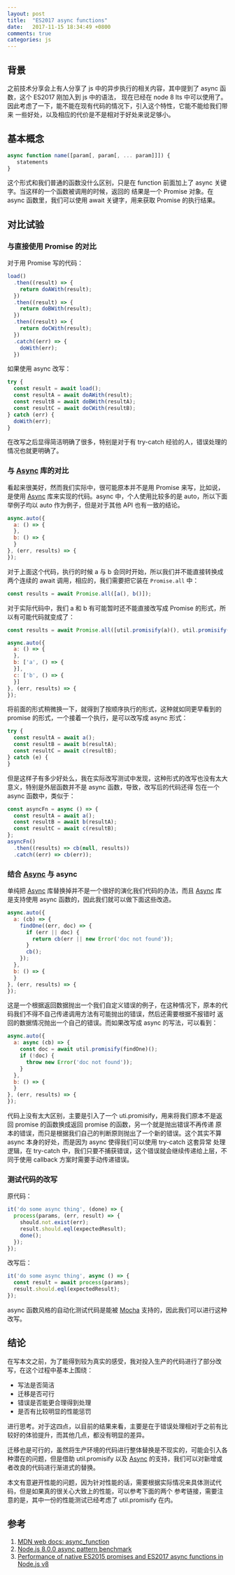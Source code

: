 ```yaml
---
layout: post
title:  "ES2017 async functions"
date:   2017-11-15 18:34:49 +0800
comments: true
categories: js
---
```

## 背景

之前技术分享会上有人分享了 js 中的异步执行的相关内容，其中提到了 async 函数，这个 ES2017 刚加入到 js 中的语法，
现在已经在 node 8 lts 中可以使用了。因此考虑了一下，能不能在现有代码的情况下，引入这个特性，它能不能给我们带来
一些好处，以及相应的代价是不是相对于好处来说足够小。

## 基本概念

```js
async function name([param[, param[, ... param]]]) {
   statements
}
```

这个形式和我们普通的函数没什么区别，只是在 function 前面加上了 async 关键字。当这样的一个函数被调用的时候，返回的
结果是一个 Promise 对象。在 async 函数里，我们可以使用 await 关键字，用来获取 Promise 的执行结果。

## 对比试验
### 与直接使用 Promise 的对比

对于用 Promise 写的代码：

```js
load()
  .then((result) => {
    return doAWith(result);
  })
  .then((result) => {
    return doBWith(result);
  })
  .then((result) => {
    return doCWith(result);
  })
  .catch((err) => {
    doWith(err);
  })
```

如果使用 async 改写：

```js
try {
  const result = await load();
  const resultA = await doAWith(result);
  const resultB = await doBWith(resultA);
  const resultC = await doCWith(resultB);
} catch (err) {
  doWith(err);
}
```

在改写之后显得简洁明确了很多，特别是对于有 try-catch 经验的人，错误处理的情况也就更明确了。

### 与 [Async][1] 库的对比

看起来很美好，然而我们实际中，很可能原本并不是用 Promise 来写，比如说，是使用 [Async][1]
库来实现的代码。async 中，个人使用比较多的是 auto，所以下面举例子均以 auto 作为例子，但是对于其他 API 也有一致的结论。

```js
async.auto({
  a: () => {
  },
  b: () => {
  }
}, (err, results) => {
});
```

对于上面这个代码，执行的时候 a 与 b 会同时开始，所以我们并不能直接转换成两个连续的 await 调用，相应的，我们需要把它装在
`Promise.all` 中：

```js
const results = await Promise.all([a(), b()]);
```

对于实际代码中，我们 a 和 b 有可能暂时还不能直接改写成 Promise 的形式，所以有可能代码就变成了：

```js
const results = await Promise.all([util.promisify(a)(), util.promisify(b)()]);
```

```js
async.auto({
  a: () => {
  },
  b: ['a', () => {
  }],
  c: ['b', () => {
  }]
}, (err, results) => {
});
```

将前面的形式稍微换一下，就得到了按顺序执行的形式，这种就如同更早看到的 promise 的形式，一个接着一个执行，是可以改写成 async 形式：

```js
try {
  const resultA = await a();
  const resultB = await b(resultA);
  const resultC = await c(resultB);
} catch (e) {
}
```

但是这样子有多少好处么，我在实际改写测试中发现，这种形式的改写也没有太大意义，特别是外层函数并不是 async 函数，导致，改写后的代码还得
包在一个 async 函数中，类似于：

```js
const asyncFn = async () => {
  const resultA = await a();
  const resultB = await b(resultA);
  const resultC = await c(resultB);
};
asyncFn()
  .then((results) => cb(null, results))
  .catch((err) => cb(err));
```

### 结合 [Async][1] 与 async

单纯把 [Async][1] 库替换掉并不是一个很好的演化我们代码的办法，而且 [Async][1] 库是支持使用 async 函数的，因此我们就可以做下面这些改造。

```js
async.auto({
  a: (cb) => {
    findOne((err, doc) => {
      if (err || doc) {
        return cb(err || new Error('doc not found'));
      }
      cb();
    });
  },
  b: () => {
  }
}, (err, results) => {
});
```

这是一个根据返回数据抛出一个我们自定义错误的例子，在这种情况下，原本的代码我们不得不自己传递调用方法有可能抛出的错误，然后还需要根据不报错时
返回的数据情况抛出一个自己的错误。而如果改写成 async 的写法，可以看到：

```js
async.auto({
  a: async (cb) => {
    const doc = await util.promisify(findOne)();
    if (!doc) {
      throw new Error('doc not found'));
    }
  },
  b: () => {
  }
}, (err, results) => {
});
```

代码上没有太大区别，主要是引入了一个 uti.promisify，用来将我们原本不是返回 promise 的函数换成返回 promise 的函数，另一个就是抛出错误不再传递
原本的错误，而只是根据我们自己的判断原则抛出了一个新的错误。这个其实不算 async 本身的好处，而是因为 async 使得我们可以使用 try-catch 这套异常
处理逻辑，在 try-catch 中，我们只要不捕获错误，这个错误就会继续传递给上层，不同于使用 callback 方案时需要手动传递错误。

### 测试代码的改写

原代码：

```js
it('do some async thing', (done) => {
  process(params, (err, result) => {
    should.not.exist(err);
    result.should.eql(expectedResult);
    done();
  });
});
```

改写后：

```js
it('do some async thing', async () => {
  const result = await process(params);
  result.should.eql(expectedResult);
});
```

async 函数风格的自动化测试代码是能被 [Mocha][2] 支持的，因此我们可以进行这种改写。

## 结论

在写本文之前，为了能得到较为真实的感受，我对投入生产的代码进行了部分改写，在这个过程中基本上围绕：

- 写法是否简洁
- 迁移是否可行
- 错误是否能更合理得到处理
- 是否有比较明显的性能惩罚

进行思考。对于这四点，以目前的结果来看，主要是在于错误处理相对于之前有比较好的体验提升，而其他几点，都没有明显的差异。

迁移也是可行的，虽然将生产环境的代码进行整体替换是不现实的，可能会引入各种潜在的问题，但是借助 util.promisify 以及 
[Async][1] 的支持，我们可以对新增或者改良的代码进行渐进式的替换。

本文有意避开性能的问题，因为针对性能的话，需要根据实际情况来具体测试代码，但是如果真的很关心大致上的性能，可以参考下面的两个
参考链接，需要注意的是，其中一份的性能测试已经考虑了 util.promisify 在内。


## 参考
1. [MDN web docs: async_function](https://developer.mozilla.org/en-US/docs/Web/JavaScript/Reference/Statements/async_function)
1. [Node.js 8.0.0 async pattern benchmark](https://lellansin.wordpress.com/2017/06/09/node-js-8-0-0-async-pattern-benchmark/)
1. [Performance of native ES2015 promises and ES2017 async functions in Node.js v8](https://kyrylkov.com/2017/04/25/native-promises-async-functions-nodejs-8-performance/)

[1]: https://caolan.github.io/async/
[2]: https://mochajs.org/
